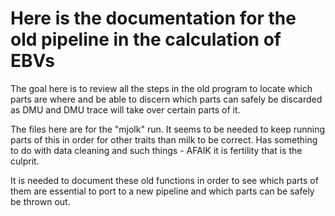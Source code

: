 # Here is the documentation for the old pipeline in the calculation of EBVs

The goal here is to review all the steps in the old program to locate which parts are where and be able to discern which parts can safely be discarded as DMU and DMU trace will take over certain parts of it.

The files here are for the "mjolk" run. It seems to be needed to keep running parts of this in order for other traits than milk to be correct. Has something to do with data cleaning and such things - AFAIK it is fertility that is the culprit.

It is needed to document these old functions in order to see which parts of them are essential to port to a new pipeline and which parts can be safely be thrown out. 


